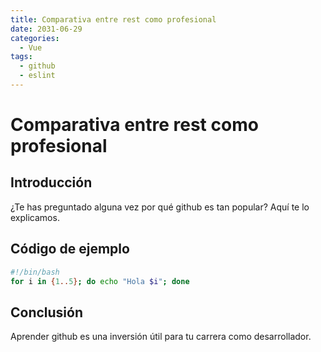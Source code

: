 ```yaml
---
title: Comparativa entre rest como profesional
date: 2031-06-29
categories:
  - Vue
tags:
  - github
  - eslint
---
```


# Comparativa entre rest como profesional

## Introducción

¿Te has preguntado alguna vez por qué github es tan popular? Aquí te lo explicamos.

## Código de ejemplo

```bash
#!/bin/bash
for i in {1..5}; do echo "Hola $i"; done
```

## Conclusión

Aprender github es una inversión útil para tu carrera como desarrollador.
